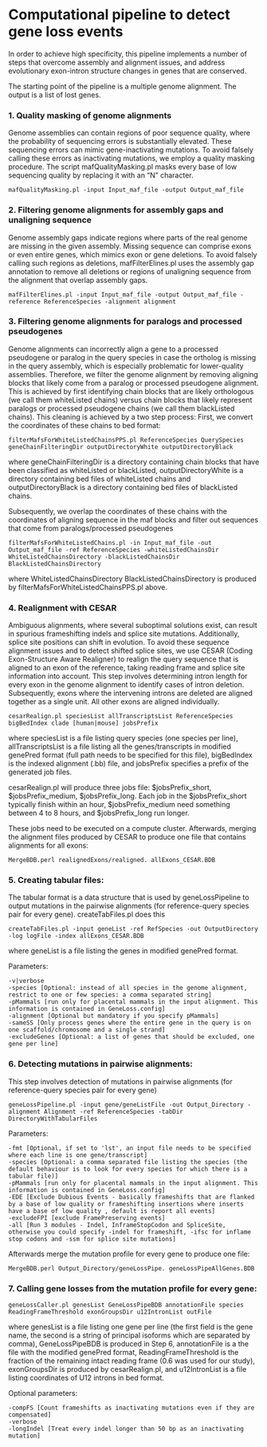# Computational pipeline to detect gene loss events

In order to achieve high specificity, this pipeline implements a number of steps that overcome assembly and alignment issues, and address evolutionary exon-intron structure changes in genes that are conserved.

The starting point of the pipeline is a multiple genome alignment. The output is a list of lost genes.

### 1. Quality masking of genome alignments
Genome assemblies can contain regions of poor sequence quality, where the probability of sequencing errors is substantially elevated. 
These sequencing errors can mimic gene-inactivating mutations. 
To avoid falsely calling these errors as inactivating mutations, we employ a quality masking procedure. The script mafQualityMasking.pl masks every base of low sequencing quality by replacing it with an “N” character.

``` 
mafQualityMasking.pl -input Input_maf_file -output Output_maf_file 
```

### 2. Filtering genome alignments for assembly gaps and unaligning sequence
Genome assembly gaps indicate regions where parts of the real genome are missing in the given assembly. Missing sequence can comprise exons or even entire genes, which mimics exon or gene deletions. To avoid falsely calling such regions as deletions, mafFilterElines.pl uses the assembly gap annotation to remove all deletions or regions of unaligning sequence from the alignment that overlap assembly gaps.

```
mafFilterElines.pl -input Input_maf_file -output Output_maf_file -reference ReferenceSpecies -alignment alignment
```

### 3. Filtering genome alignments for paralogs and processed pseudogenes
Genome alignments can incorrectly align a gene to a processed pseudogene or paralog in the query species in case the ortholog is missing in the query assembly, which is especially problematic for lower-quality assemblies. Therefore, we filter the genome alignment by removing aligning blocks that likely come from a paralog or processed pseudogene alignment. This is achieved by first identifying chain blocks that are likely orthologous (we call them whiteListed chains) versus chain blocks that likely represent paralogs or processed pseudogene chains (we call them blackListed chains). 
This cleaning is achieved by a two step process:
First, we convert the coordinates of these chains to bed format:

```
filterMafsForWhiteListedChainsPPS.pl ReferenceSpecies QuerySpecies geneChainFilteringDir outputDirectoryWhite outputDirectoryBlack
```

where geneChainFilteringDir is a directory containing chain blocks that have been classified as whiteListed or blackListed, outputDirectoryWhite is a directory containing bed files of whiteListed chains and outputDirectoryBlack is a directory containing bed files of blackListed chains.

Subsequently, we overlap the coordinates of these chains with the coordinates of aligning sequence in the maf blocks and filter out sequences that come from paralogs/processed pseudogenes

```
filterMafsForWhiteListedChains.pl -in Input_maf_file -out Output_maf_file -ref ReferenceSpecies -whiteListedChainsDir WhiteListedChainsDirectory -blackListedChainsDir BlackListedChainsDirectory 
```

where WhiteListedChainsDirectory BlackListedChainsDirectory is produced by filterMafsForWhiteListedChainsPPS.pl above.

### 4. Realignment with CESAR

Ambiguous alignments, where several suboptimal solutions exist, can result in spurious frameshifting indels and splice site mutations. Additionally, splice site positions can shift in evolution. To avoid these sequence alignment issues and to detect shifted splice sites, we use CESAR (Coding Exon-Structure Aware Realigner) to realign the query sequence that is aligned to an exon of the reference, taking reading frame and splice site information into account.
This step involves determining intron length for every exon in the genome alignment to identify cases of intron deletion. Subsequently, exons where the intervening introns are deleted are aligned together as a single unit. All other exons are aligned individually.

```
cesarRealign.pl speciesList allTranscriptsList ReferenceSpecies bigBedIndex clade [human|mouse] jobsPrefix
```

where speciesList is a file listing query species (one species per line), allTranscriptsList is a file listing all the genes/transcripts in modified genePred format (full path needs to be specified for this file), bigBedIndex is the indexed alignment (.bb) file, and jobsPrefix specifies a prefix of the generated job files.

cesarRealign.pl will produce three jobs file: $jobsPrefix_short, $jobsPrefix_medium, $jobsPrefix_long. Each job in the $jobsPrefix_short typically finish within an hour, $jobsPrefix_medium need something between 4 to 8 hours, and $jobsPrefix_long run longer. 

These jobs need to be executed on a compute cluster. Afterwards, merging the alignment files produced by CESAR to produce one file that contains alignments for all exons:

```
MergeBDB.perl realignedExons/realigned. allExons_CESAR.BDB
```

### 5. Creating tabular files:
The tabular format is a data structure that is used by geneLossPipeline to output mutations in the pairwise alignments (for reference-query species pair for every gene). createTabFiles.pl does this

```
createTabFiles.pl -input geneList -ref RefSpecies -out OutputDirectory -log logFile -index allExons_CESAR.BDB  
```

where geneList is a file listing the genes in modified genePred format.

Parameters:
```
-v|verbose
-species [Optional: instead of all species in the genome alignment, restrict to one or few species: a comma separated string] 
-pMammals [run only for placental mammals in the input alignment. This information is contained in GeneLoss.config]
-alignment [Optional but mandatory if you specify pMammals] 
-sameSS [Only process genes where the entire gene in the query is on one scaffold/chromosome and a single strand] 
-excludeGenes [Optional: a list of genes that should be excluded, one gene per line]  
```


### 6. Detecting mutations in pairwise alignments: 
This step involves detection of mutations in pairwise alignments (for reference-query species pair for every gene)

```
geneLossPipeline.pl -input gene/geneListFile -out Output_Directory -alignment Alignment -ref ReferenceSpecies -tabDir DirectoryWithTabularFiles
```

Parameters:
```
-fmt [Optional, if set to 'lst', an input file needs to be specified where each line is one gene/transcript] 
-species [Optional: a comma separated file listing the species (the default behaviour is to look for every species for which there is a tabular file)]
-pMammals [run only for placental mammals in the input alignment. This information is contained in GeneLoss.config]
-EDE [Exclude Dubious Events - basically frameshifts that are flanked by a base of low quality or frameshifting insertions where inserts have a base of low quality , default is report all events]
-excludeFPI [exclude FramePreserving events]
-all [Run 3 modules - Indel, InframeStopCodon and SpliceSite, otherwise you could specify -indel for frameshift, -ifsc for inflame stop codons and -ssm for splice site mutations]
```

Afterwards merge the mutation profile for every gene to produce one file:
```
MergeBDB.perl Output_Directory/geneLossPipe. geneLossPipeAllGenes.BDB
```

### 7. Calling gene losses from the mutation profile for every gene:
```
geneLossCaller.pl genesList GeneLossPipeBDB annotationFile species ReadingFrameThreshold exonGroupsDir u12IntronList outFile
``` 

where genesList is a file listing one gene per line (the first field is the gene name, the second is a string of principal isoforms which are separated by comma), GeneLossPipeBDB is produced in Step 6, annotationFile is a the file with the modified genePred format, ReadingFrameThreshold is the fraction of the remaining intact reading frame (0.6 was used for our study), exonGroupsDir is produced by cesarRealign.pl, and u12IntronList is a file listing coordinates of U12 introns in bed format.

Optional parameters: 
```
-compFS [Count frameshifts as inactivating mutations even if they are compensated] 
-verbose 
-longIndel [Treat every indel longer than 50 bp as an inactivating mutation] 
```

